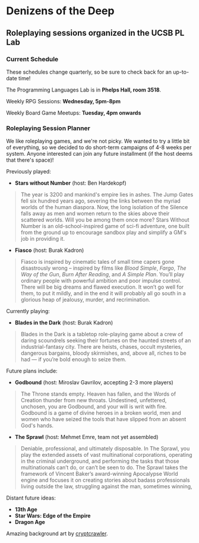 
# Denizens of the Deep
## Roleplaying sessions organized in the UCSB PL Lab

### Current Schedule

These schedules change quarterly, so be sure to check back for an up-to-date time! 

The Programming Languages Lab is in **Phelps Hall, room 3518**.

Weekly RPG Sessions: **Wednesday, 5pm-8pm**

Weekly Board Game Meetups: **Tuesday, 4pm onwards**

### Roleplaying Session Planner

We like roleplaying games, and we're not picky. We wanted to try a little bit of everything, so we decided to do short-term campaigns of 4-8 weeks per system. Anyone interested can join any future installment (if the host deems that there's space)!

Previously played:
+ **Stars without Number** (host: Ben Hardekopf)
> The year is 3200 and mankind's empire lies in ashes. The Jump Gates fell six hundred years ago, severing the links between the myriad worlds of the human diaspora. Now, the long isolation of the Silence falls away as men and women return to the skies above their scattered worlds. Will you be among them once more? Stars Without Number is an old-school-inspired game of sci-fi adventure, one built from the ground up to encourage sandbox play and simplify a GM's job in providing it.
+ **Fiasco** (host: Burak Kadron)
> Fiasco is inspired by cinematic tales of small time capers gone disastrously wrong – inspired by films like _Blood Simple_, _Fargo_, _The Way of the Gun_, _Burn After Reading_, and _A Simple Plan_. You’ll play ordinary people with powerful ambition and poor impulse control. There will be big dreams and flawed execution. It won’t go well for them, to put it mildly, and in the end it will probably all go south in a glorious heap of jealousy, murder, and recrimination.

Currently playing: 
+ **Blades in the Dark** (host: Burak Kadron)
> Blades in the Dark is a tabletop role-playing game about a crew of daring scoundrels seeking their fortunes on the haunted streets of an industrial-fantasy city. There are heists, chases, occult mysteries, dangerous bargains, bloody skirmishes, and, above all, riches to be had — if you’re bold enough to seize them.

Future plans include:
+ **Godbound** (host: Miroslav Gavrilov, accepting 2-3 more players)
> The Throne stands empty. Heaven has fallen, and the Words of Creation thunder from new throats. Undestined, unfettered, unchosen, you are Godbound, and your will is writ with fire. Godbound is a game of divine heroes in a broken world, men and women who have seized the tools that have slipped from an absent God's hands.
+ **The Sprawl** (host: Mehmet Emre, team not yet assembled)
> Deniable, professional, and ultimately disposable. In The Sprawl, you play the extended assets of vast multinational corporations, operating in the criminal underground, and performing the tasks that those multinationals can’t do, or can’t be seen to do. The Sprawl takes the framework of Vincent Baker’s award-winning Apocalypse World engine and focuses it on creating stories about badass professionals living outside the law, struggling against the man, sometimes winning, 

Distant future ideas:
+ **13th Age**
+ **Star Wars: Edge of the Empire**
+ **Dragon Age**

Amazing background art by [cryptcrawler](https://cryptcrawler.deviantart.com/art/Demonic-Queen-446923457).
